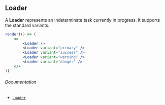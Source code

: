 ## Loader

A **Loader** represents an indeterminate task currently in progress. It supports the standard variants.

```jsx
render(() => (
	<>
		<Loader />
		<Loader variant="primary" />
		<Loader variant="success" />
		<Loader variant="warning" />
		<Loader variant="danger" />
	</>
))
```

###### Documentation

- [`Loader`](/wiki/modules/_components_display_loader_.html)
